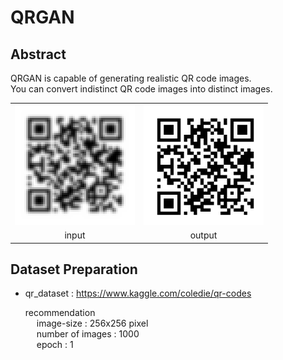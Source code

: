 # QRGAN

## Abstract
  QRGAN is capable of generating realistic QR code images. <br>
  You can convert indistinct QR code images into distinct images. <br>
  
  <table>
   <tr>
    <td><img src="images/input.png" width=192 height=192></td>
    <td><img src="images/output.png" width=192 height=192></td>
   </tr>
   <tr>
    <td align="center">input</td>
    <td align="center">output</td>
   </tr>
  </table>
  
  
## Dataset Preparation
 - qr_dataset : https://www.kaggle.com/coledie/qr-codes <br>
 
     recommendation  <br>
     &emsp; image-size : 256x256 pixel <br>
     &emsp; number of images : 1000 <br>
     &emsp; epoch : 1


